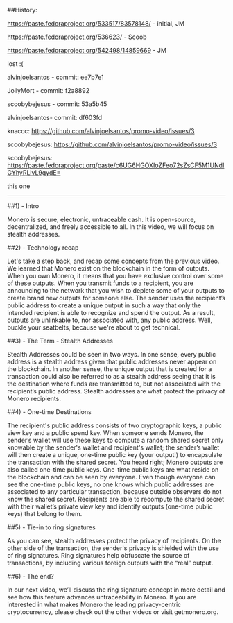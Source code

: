 ##History:

https://paste.fedoraproject.org/533517/83578148/ - initial, JM

https://paste.fedoraproject.org/536623/ - Scoob

https://paste.fedoraproject.org/542498/14859669 - JM

lost :( 

alvinjoelsantos - commit: ee7b7e1

JollyMort - commit: f2a8892

scoobybejesus - commit: 53a5b45

alvinjoelsantos- commit: df603fd

knaccc: https://github.com/alvinjoelsantos/promo-video/issues/3

scoobybejesus: https://github.com/alvinjoelsantos/promo-video/issues/3

scoobybejesus: https://paste.fedoraproject.org/paste/c6UG6HGOXIoZFeo72sZsCF5M1UNdIGYhyRLivL9gydE=

this one

---

##1) - Intro

Monero is secure, electronic, untraceable cash. It is open-source, decentralized, and freely accessible to all. 
In this video, we will focus on stealth addresses.
 
##2) - Technology recap

Let's take a step back, and recap some concepts from the previous video.
We learned that Monero exist on the blockchain in the form of outputs.
When you own Monero, it means that you have exclusive control over some of these outputs.
When you transmit funds to a recipient, you are announcing to the network that you wish to deplete some of your outputs to create brand new outputs for someone else.
The sender uses the recipient’s public address to create a unique output in such a way that only the intended recipient is able to recognize and spend the output.
As a result, outputs are unlinkable to, nor associated with, any public address. Well, buckle your seatbelts, because we're about to get technical.

##3) - The Term - Stealth Addresses

Stealth Addresses could be seen in two ways. 
In one sense, every public address is a stealth address given that public addresses never appear on the blockchain.
In another sense, the unique output that is created for a transaction could also be referred to as a stealth address seeing that it is the destination where funds are transmitted to, but not associated with the recipient’s public address.
Stealth addresses are what protect the privacy of Monero recipients.

##4) - One-time Destinations

The recipient's public address consists of two cryptographic keys, a public view key and a public spend key.
When someone sends Monero, the sender’s wallet will use these keys to compute a random shared secret only knowable by the sender's wallet and recipient's wallet; the sender’s wallet will then create a unique, one-time public key (your output!) to encapsulate the transaction with the shared secret.
You heard right; Monero outputs are also called one-time public keys. One-time public keys are what reside on the blockchain and can be seen by everyone.
Even though everyone can see the one-time public keys, no one knows which public addresses are associated to any particular transaction, because outside observers do not know the shared secret.
Recipients are able to recompute the shared secret with their wallet’s private view key and identify outputs (one-time public keys) that belong to them.
 
##5) - Tie-in to ring signatures

As you can see, stealth addresses protect the privacy of recipients.
On the other side of the transaction, the sender's privacy is shielded with the use of ring signatures.
Ring signatures help obfuscate the source of transactions, by including various foreign outputs with the “real” output.
 
##6) - The end?

In our next video, we’ll discuss the ring signature concept in more detail and see how this feature advances untraceability in Monero.
If you are interested in what makes Monero the leading privacy-centric cryptocurrency, please check out the other videos or visit getmonero.org.
